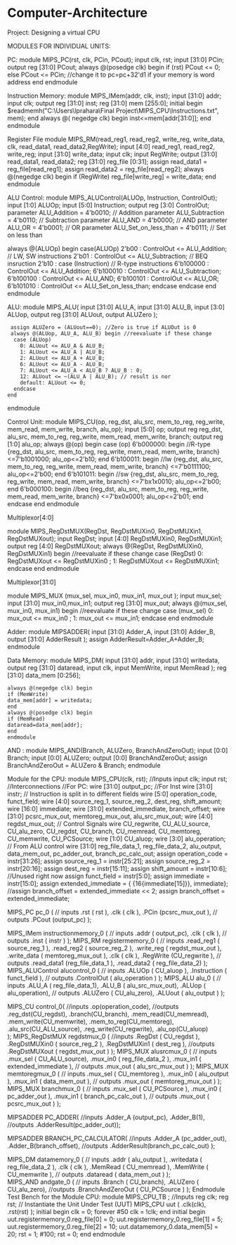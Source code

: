 # Computer-Architecture
Project: Designing a virtual CPU

MODULES FOR INDIVIDUAL UNITS:

PC:
module MIPS_PC(rst, clk, PCin, PCout);
input clk, rst;
input [31:0] PCin;
output reg [31:0] PCout;
always @(posedge clk) begin
if (rst) PCout <= 0;
else PCout <= PCin; //change it to pc=pc+32'd1 if your memory is word address
end
endmodule

Instruction Memory:
module MIPS_IMem(addr, clk, inst);
input [31:0] addr;
input clk;
output reg [31:0] inst;
reg [31:0] mem [255:0];
initial begin
$readmemh("C:\\Users\\lprahara\\Final Project\\MIPS_CPU\\Instructions.txt", mem);
end
always @( negedge clk) begin
inst<=mem[addr[31:0]];
end
endmodule

Register File
module MIPS_RM(read_reg1, read_reg2, write_reg, write_data, clk, read_data1, read_data2,RegWrite);
input [4:0] read_reg1, read_reg2, write_reg;
input [31:0] write_data;
input clk;
input RegWrite;
output [31:0] read_data1, read_data2;
reg [31:0] reg_file [0:31];
assign read_data1 = reg_file[read_reg1];
assign read_data2 = reg_file[read_reg2];
always @(negedge clk) begin
if (RegWrite)
reg_file[write_reg] = write_data;
end
endmodule

ALU Control:
module MIPS_ALUControl(ALUOp, Instruction, ControlOut);
input [1:0] ALUOp;
input [5:0] Instruction;
output reg [3:0] ControlOut;
parameter ALU_Addition = 4'b0010; // Addition
parameter ALU_Subtraction = 4'b0110; // Subtraction
parameter ALU_AND = 4'b0000; // AND
parameter ALU_OR = 4'b0001; // OR
parameter ALU_Set_on_less_than = 4'b0111; // Set on less than

always @(ALUOp) begin
 case(ALUOp)
 2'b00 : ControlOut <= ALU_Addition; // LW, SW instructions
 2'b01 : ControlOut <= ALU_Subtraction; // BEQ insruction
 2'b10 : case (Instruction) // R-type instructions
 6'b100000 : ControlOut <= ALU_Addition;
 6'b100010 : ControlOut <= ALU_Subtraction;
 6'b100100 : ControlOut <= ALU_AND;
 6'b100101 : ControlOut <= ALU_OR;
 6'b101010 : ControlOut <= ALU_Set_on_less_than;
 endcase
 endcase
end
endmodule

ALU:
module MIPS_ALU(
    input [31:0] ALU_A,
    input [31:0] ALU_B,
    input [3:0] ALUop,
    output reg [31:0] ALUout,
    output ALUZero
    );
 
	 assign ALUZero = (ALUout==0); //Zero is true if ALUOut is 0
	 always @(ALUop, ALU_A, ALU_B) begin //reevaluate if these change
	  case (ALUop)
		0: ALUout <= ALU_A & ALU_B;
		1: ALUout <= ALU_A | ALU_B;
		2: ALUout <= ALU_A + ALU_B;
		6: ALUout <= ALU_A - ALU_B;
		7: ALUout <= ALU_A < ALU_B ? ALU_B : 0;
		12: ALUout <= ~(ALU_A | ALU_B); // result is nor
		default: ALUout <= 0;
	  endcase
    end
endmodule

Control Unit:
module MIPS_CU(op, reg_dst, alu_src, mem_to_reg, reg_write, mem_read, mem_write, branch, alu_op);
input [5:0] op;
output reg reg_dst, alu_src, mem_to_reg, reg_write, mem_read, mem_write, branch;
output reg [1:0] alu_op;
always @(op) begin
case (op)
6'b000000: begin //R-type
{reg_dst, alu_src, mem_to_reg, reg_write, mem_read, mem_write, branch} <=7'b1001000;
alu_op<=2'b10;
end
6'b100011: begin //lw
{reg_dst, alu_src, mem_to_reg, reg_write, mem_read, mem_write, branch} <=7'b0111100;
alu_op<=2'b00;
end
6'b101011: begin //sw
{reg_dst, alu_src, mem_to_reg, reg_write, mem_read, mem_write, branch} <=7'bx1x0010;
alu_op<=2'b00;
end
6'b000100: begin //beq
{reg_dst, alu_src, mem_to_reg, reg_write, mem_read, mem_write, branch} <=7'bx0x0001;
alu_op<=2'b01;
end
endcase
end
endmodule

Multiplexor[4:0]

module MIPS_RegDstMUX(RegDst, RegDstMUXin0, RegDstMUXin1, RegDstMUXout);
input RegDst;
input [4:0] RegDstMUXin0, RegDstMUXin1;
output reg [4:0] RegDstMUXout;
always @(RegDst, RegDstMUXin0, RegDstMUXin1) begin //reevaluate if these change
   case (RegDst)
   0: RegDstMUXout <= RegDstMUXin0 ;
   1: RegDstMUXout <= RegDstMUXin1;
   endcase
   end
endmodule

Multiplexor[31:0]

module MIPS_MUX (mux_sel, mux_in0, mux_in1, mux_out );
    input mux_sel;
    input [31:0] mux_in0,mux_in1;
    output reg [31:0] mux_out;
    always @(mux_sel, mux_in0, mux_in1) begin //reevaluate if these change
    case (mux_sel)
    0: mux_out <= mux_in0 ;
    1: mux_out <= mux_in1;
    endcase
    end
 endmodule

Adder:
module MIPSADDER(
    input [31:0] Adder_A,
    input [31:0] Adder_B,
    output [31:0] AdderResult
    );
assign AdderResult=Adder_A+Adder_B;   
endmodule

Data Memory:
module MIPS_DM(
    input [31:0] addr,
    input [31:0] writedata,
    output reg [31:0] dataread,
    input clk,
    input MemWrite,
    input MemRead
    );
    reg [31:0] data_mem [0:256];
 
    always @(negedge clk) begin
    if (MemWrite)
    data_mem[addr] = writedata;
    end
    always @(posedge clk) begin
    if (MemRead)
    dataread=data_mem[addr];
    end
    endmodule

AND :
module MIPS_AND(Branch, ALUZero, BranchAndZeroOut);
   input [0:0] Branch;
   input [0:0] ALUZero;
   output [0:0] BranchAndZeroOut;
   assign BranchAndZeroOut = ALUZero & Branch;
endmodule
	
Module for the CPU:
module MIPS_CPU(clk, rst);
//Inputs
input clk;
input rst;
//Interconnections
//For PC:
wire [31:0] output_pc;
//For Inst
wire [31:0] instr;
// Instruction is split in to different fields
wire [5:0] operation_code, funct_field;
wire [4:0] source_reg_1, source_reg_2, dest_reg, shift_amount;
wire [16:0] immediate;
wire [31:0] extended_immediate, branch_offset;
wire [31:0] pcsrc_mux_out, memtoreg_mux_out, alu_src_mux_out;
wire [4:0] regdst_mux_out;
// Control Signals
wire CU_regwrite, CU_ALU_source, CU_alu_zero, CU_regdst, CU_branch, CU_memread, CU_memtoreg, CU_memwrite, CU_PCSource;
wire [1:0] CU_aluop;
wire [3:0] alu_operation; // From ALU control
wire [31:0] reg_file_data_1, reg_file_data_2, alu_output, data_mem_out, pc_adder_out, 
branch_pc_calc_out;
assign operation_code = instr[31:26];
assign source_reg_1 = instr[25:21];
assign source_reg_2 = instr[20:16];
assign dest_reg = instr[15:11];
assign shift_amount = instr[10:6]; //Unused right now
assign funct_field = instr[5:0];
assign immediate = instr[15:0];
assign extended_immediate = { {16{immediate[15]}}, immediate};
//assign branch_offset = extended_immediate << 2;
assign branch_offset = extended_immediate;

MIPS_PC pc_0 (
     // inputs
     .rst ( rst ),
     .clk ( clk ),
     .PCin (pcsrc_mux_out ),
     // outputs
     .PCout (output_pc) );	

MIPS_IMem instructionmemory_0 (
      // inputs
      .addr ( output_pc),
      .clk ( clk ),
      // outputs
      .inst ( instr )
      ); 
MIPS_RM registermemory_0 (
       // inputs
       .read_reg1 ( source_reg_1 ),
       .read_reg2 ( source_reg_2 ),
       .write_reg ( regdst_mux_out ),
       .write_data ( memtoreg_mux_out ),
       .clk ( clk ),
       .RegWrite (CU_regwrite ),
       // outputs
       .read_data1 (reg_file_data_1 ),
       .read_data2 ( reg_file_data_2)
         );
MIPS_ALUControl alucontrol_0 (
       // inputs
      .ALUOp ( CU_aluop ),
      .Instruction ( funct_field ),
      // outputs
      .ControlOut ( alu_operation )
       ); 
MIPS_ALU alu_0 (
       // inputs
       .ALU_A ( reg_file_data_1),
       .ALU_B ( alu_src_mux_out),
       .ALUop ( alu_operation),
       // outputs
      .ALUZero ( CU_alu_zero),
      .ALUout ( alu_output )
      );

MIPS_CU control_0(
        //inputs
    .op(operation_code),
	//outputs
	.reg_dst(CU_regdst),
	.branch(CU_branch),
	.mem_read(CU_memread),
	.mem_write(CU_memwrite),
	.mem_to_reg(CU_memtoreg),
	.alu_src(CU_ALU_source),
	.reg_write(CU_regwrite),
	.alu_op(CU_aluop)         
	);
 MIPS_RegDstMUX regdstmux_0 (
       //inputs
       .RegDst ( CU_regdst ),
       .RegDstMUXin0 ( source_reg_2 ),
       .RegDstMUXin1 ( dest_reg ),
       //outputs
       .RegDstMUXout ( regdst_mux_out )
       );
MIPS_MUX alusrcmux_0 (
         // inputs
         .mux_sel ( CU_ALU_source),
         .mux_in0 ( reg_file_data_2 ),
         .mux_in1 ( extended_immediate ),
         // outputs
         .mux_out ( alu_src_mux_out )
         ); 
MIPS_MUX memtoregmux_0 (
          // inputs
          .mux_sel ( CU_memtoreg ),
          .mux_in0 ( alu_output ),
          .mux_in1 ( data_mem_out ),
          // outputs
          .mux_out ( memtoreg_mux_out )
          ); 
MIPS_MUX branchmux_0 (
          // inputs
          .mux_sel ( CU_PCSource ),
          .mux_in0 ( pc_adder_out ),
          .mux_in1 ( branch_pc_calc_out ),
          // outputs
          .mux_out ( pcsrc_mux_out )
          );

MIPSADDER PC_ADDER(
//inputs
 .Adder_A (output_pc),
 .Adder_B(1),
//outputs
 .AdderResult(pc_adder_out));

MIPSADDER BRANCH_PC_CALCULATOR(
//inputs
 .Adder_A (pc_adder_out),
.Adder_B(branch_offset),
//outputs
.AdderResult(branch_pc_calc_out)
);

MIPS_DM datamemory_0 (
         // inputs
        .addr ( alu_output ),
        .writedata ( reg_file_data_2 ),
        .clk ( clk ),
        .MemRead ( CU_memread ),
        .MemWrite ( CU_memwrite ),
        // outputs
        .dataread ( data_mem_out )
        );  
MIPS_AND andgate_0 (
        // inputs
        .Branch ( CU_branch),
        .ALUZero ( CU_alu_zero),
        //outputs
         .BranchAndZeroOut ( CU_PCSource )
         );
Endmodule
Test Bench for the Module CPU:
module MIPS_CPU_TB ;
//Inputs
reg clk;
reg rst;
// Instantiate the Unit Under Test (UUT)
MIPS_CPU uut (
.clk(clk),
.rst(rst)
);
  initial begin
     clk = 0;
     forever #50 clk = !clk;
      end
  initial begin         
      uut.registermemory_0.reg_file[0] = 0;
      uut.registermemory_0.reg_file[1] = 5;
      uut.registermemory_0.reg_file[2] = 10;
      uut.datamemory_0.data_mem[5] = 20;
      rst = 1;
      #100;
      rst = 0;
      end
endmodule
